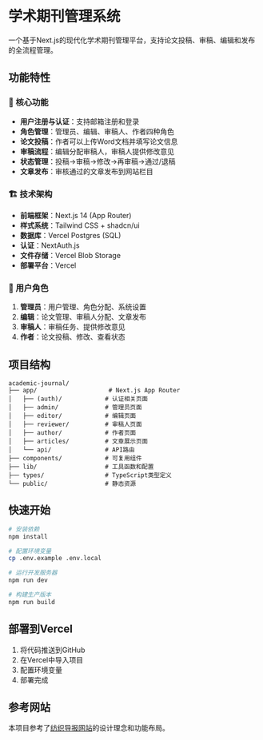 # 学术期刊管理系统

一个基于Next.js的现代化学术期刊管理平台，支持论文投稿、审稿、编辑和发布的全流程管理。

## 功能特性

### 🎯 核心功能
- **用户注册与认证**：支持邮箱注册和登录
- **角色管理**：管理员、编辑、审稿人、作者四种角色
- **论文投稿**：作者可以上传Word文档并填写论文信息
- **审稿流程**：编辑分配审稿人，审稿人提供修改意见
- **状态管理**：投稿→审稿→修改→再审稿→通过/退稿
- **文章发布**：审核通过的文章发布到网站栏目

### 🏗️ 技术架构
- **前端框架**：Next.js 14 (App Router)
- **样式系统**：Tailwind CSS + shadcn/ui
- **数据库**：Vercel Postgres (SQL)
- **认证**：NextAuth.js
- **文件存储**：Vercel Blob Storage
- **部署平台**：Vercel

### 📱 用户角色
1. **管理员**：用户管理、角色分配、系统设置
2. **编辑**：论文管理、审稿人分配、文章发布
3. **审稿人**：审稿任务、提供修改意见
4. **作者**：论文投稿、修改、查看状态

## 项目结构

```
academic-journal/
├── app/                    # Next.js App Router
│   ├── (auth)/            # 认证相关页面
│   ├── admin/             # 管理员页面
│   ├── editor/            # 编辑页面
│   ├── reviewer/          # 审稿人页面
│   ├── author/            # 作者页面
│   ├── articles/          # 文章展示页面
│   └── api/               # API路由
├── components/            # 可复用组件
├── lib/                   # 工具函数和配置
├── types/                 # TypeScript类型定义
└── public/                # 静态资源
```

## 快速开始

```bash
# 安装依赖
npm install

# 配置环境变量
cp .env.example .env.local

# 运行开发服务器
npm run dev

# 构建生产版本
npm run build
```

## 部署到Vercel

1. 将代码推送到GitHub
2. 在Vercel中导入项目
3. 配置环境变量
4. 部署完成

## 参考网站

本项目参考了[纺织导报网站](https://www.texleader.com.cn/)的设计理念和功能布局。